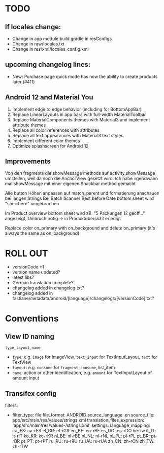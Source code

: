 # TODO

## If locales change:
- Change in app module build.gradle in resConfigs
- Change in raw/locales.txt
- Change in res/xml/locales_config.xml

## upcoming changelog lines:
- New: Purchase page quick mode has now the ability to create products later (#411)

## Android 12 and Material You

1. Implement edge to edge behavior (including for BottomAppBar)
2. Replace LinearLayouts in app bars with full-width MaterialToolbar
3. Replace MaterialComponents themes with Material3 and implement attribute themes
4. Replace all color references with attributes
5. Replace all text appearances with Material3 text styles
6. Implement different color themes
7. Optimize splashscreen for Android 12

## Improvements

Von den fragments die showMessage methods auf activity.showMessage umstellen, weil da noch die AnchorView gesetzt wird.
Ich habe irgendwann mal showMessage mit einer eigenen Snackbar method gemacht

Alle button Höhen anpassen auf match_parent und formatierung anschauen bei langen Strings
Bei Batch Scanner Best before Date bottom sheet wird "speichern" umgebrochen

Im Product overview bottom sheet wird zB. "5 Packungen (2 geöff..." angezeigt, Umbruch nötig
-> in Produktübersicht erledigt

Replace color on_primary with on_background and delete on_primary (it's always the same as on_background)

# ROLL OUT

- versionCode +1
- version name updated?
- latest libs?
- German translation complete?
- changelog added in changelog.txt?
- changelog added in fastlane/metadata/android/[language]/changelogs/[versionCode].txt?

# Conventions

## View ID naming

`type_layout_name`

- `type`: e.g. `image` for ImageView, `text_input` for TextInputLayout, `text` for TextView
- `layout`: e.g. `consume` for `fragment_consume`, list_item
- `name`: action or other identification, e.g. `amount` for TextInputLayout of amount input

## Transifex config

filters:
  - filter_type: file
    file_format: ANDROID
    source_language: en
    source_file: app/src/main/res/values/strings.xml
    translation_files_expression: 'app/src/main/res/values-<lang>/strings.xml'
settings:
  language_mapping:
    ca_ES: ca-rES
    el_GR: el-rGR
    en_BE: en-rBE
    es_DO: es-rDO
    he: iw
    it_IT: it-rIT
    ko_KR: ko-rKR
    nl_BE: nl-rBE
    nl_NL: nl-rNL
    pl_PL: pl-rPL
    pt_BR: pt-rBR
    pt_PT: pt-rPT
    ru_RU: ru-rRU
    ru_UA: ru-rUA
    zh_CN: zh-rCN
    zh_TW: zh-rTW